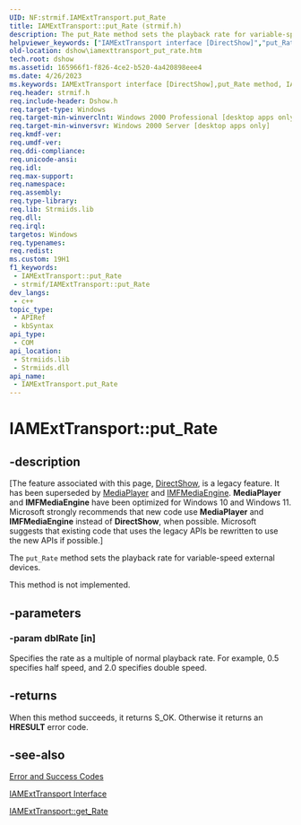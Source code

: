 ```yaml
---
UID: NF:strmif.IAMExtTransport.put_Rate
title: IAMExtTransport::put_Rate (strmif.h)
description: The put_Rate method sets the playback rate for variable-speed external devices.
helpviewer_keywords: ["IAMExtTransport interface [DirectShow]","put_Rate method","IAMExtTransport.put_Rate","IAMExtTransport::put_Rate","IAMExtTransportput_Rate","dshow.iamexttransport_put_rate","put_Rate","put_Rate method [DirectShow]","put_Rate method [DirectShow]","IAMExtTransport interface","strmif/IAMExtTransport::put_Rate"]
old-location: dshow\iamexttransport_put_rate.htm
tech.root: dshow
ms.assetid: 165966f1-f826-4ce2-b520-4a420898eee4
ms.date: 4/26/2023
ms.keywords: IAMExtTransport interface [DirectShow],put_Rate method, IAMExtTransport.put_Rate, IAMExtTransport::put_Rate, IAMExtTransportput_Rate, dshow.iamexttransport_put_rate, put_Rate, put_Rate method [DirectShow], put_Rate method [DirectShow],IAMExtTransport interface, strmif/IAMExtTransport::put_Rate
req.header: strmif.h
req.include-header: Dshow.h
req.target-type: Windows
req.target-min-winverclnt: Windows 2000 Professional [desktop apps only]
req.target-min-winversvr: Windows 2000 Server [desktop apps only]
req.kmdf-ver: 
req.umdf-ver: 
req.ddi-compliance: 
req.unicode-ansi: 
req.idl: 
req.max-support: 
req.namespace: 
req.assembly: 
req.type-library: 
req.lib: Strmiids.lib
req.dll: 
req.irql: 
targetos: Windows
req.typenames: 
req.redist: 
ms.custom: 19H1
f1_keywords:
 - IAMExtTransport::put_Rate
 - strmif/IAMExtTransport::put_Rate
dev_langs:
 - c++
topic_type:
 - APIRef
 - kbSyntax
api_type:
 - COM
api_location:
 - Strmiids.lib
 - Strmiids.dll
api_name:
 - IAMExtTransport.put_Rate
---
```


# IAMExtTransport::put_Rate


## -description

\[The feature associated with this page, [DirectShow](/windows/win32/directshow/directshow), is a legacy feature. It has been superseded by [MediaPlayer](/uwp/api/Windows.Media.Playback.MediaPlayer) and [IMFMediaEngine](/windows/win32/api/mfmediaengine/nn-mfmediaengine-imfmediaengine). **MediaPlayer** and **IMFMediaEngine** have been optimized for Windows 10 and Windows 11. Microsoft strongly recommends that new code use **MediaPlayer** and **IMFMediaEngine** instead of **DirectShow**, when possible. Microsoft suggests that existing code that uses the legacy APIs be rewritten to use the new APIs if possible.\]

The <code>put_Rate</code> method sets the playback rate for variable-speed external devices.



This method is not implemented.

## -parameters

### -param dblRate [in]

Specifies the rate as a multiple of normal playback rate. For example, 0.5 specifies half speed, and 2.0 specifies double speed.

## -returns

When this method succeeds, it returns S_OK. Otherwise it returns an <b>HRESULT</b> error code.

## -see-also

<a href="/windows/desktop/DirectShow/error-and-success-codes">Error and Success Codes</a>



<a href="/windows/desktop/api/strmif/nn-strmif-iamexttransport">IAMExtTransport Interface</a>



<a href="/windows/desktop/api/strmif/nf-strmif-iamexttransport-get_rate">IAMExtTransport::get_Rate</a>